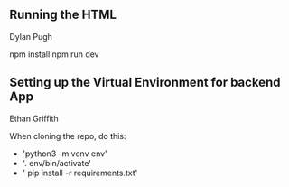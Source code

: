 ## Running the HTML
Dylan Pugh

npm install
npm run dev

## Setting up the Virtual Environment for backend App
Ethan Griffith

When cloning the repo, do this:
- 'python3 -m venv env'
- '. env/bin/activate'
- ' pip install -r requirements.txt'